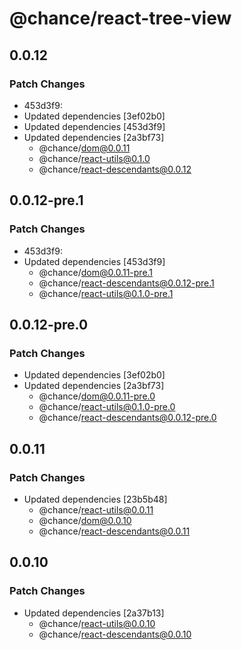 # @chance/react-tree-view

## 0.0.12

### Patch Changes

- 453d3f9:
- Updated dependencies [3ef02b0]
- Updated dependencies [453d3f9]
- Updated dependencies [2a3bf73]
  - @chance/dom@0.0.11
  - @chance/react-utils@0.1.0
  - @chance/react-descendants@0.0.12

## 0.0.12-pre.1

### Patch Changes

- 453d3f9:
- Updated dependencies [453d3f9]
  - @chance/dom@0.0.11-pre.1
  - @chance/react-descendants@0.0.12-pre.1
  - @chance/react-utils@0.1.0-pre.1

## 0.0.12-pre.0

### Patch Changes

- Updated dependencies [3ef02b0]
- Updated dependencies [2a3bf73]
  - @chance/dom@0.0.11-pre.0
  - @chance/react-utils@0.1.0-pre.0
  - @chance/react-descendants@0.0.12-pre.0

## 0.0.11

### Patch Changes

- Updated dependencies [23b5b48]
  - @chance/react-utils@0.0.11
  - @chance/dom@0.0.10
  - @chance/react-descendants@0.0.11

## 0.0.10

### Patch Changes

- Updated dependencies [2a37b13]
  - @chance/react-utils@0.0.10
  - @chance/react-descendants@0.0.10
